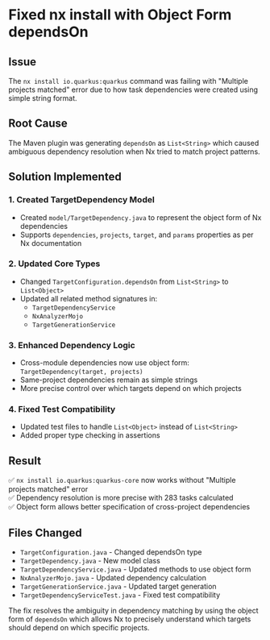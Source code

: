 # Fixed nx install with Object Form dependsOn

## Issue
The `nx install io.quarkus:quarkus` command was failing with "Multiple projects matched" error due to how task dependencies were created using simple string format.

## Root Cause
The Maven plugin was generating `dependsOn` as `List<String>` which caused ambiguous dependency resolution when Nx tried to match project patterns.

## Solution Implemented

### 1. Created TargetDependency Model
- Created `model/TargetDependency.java` to represent the object form of Nx dependencies
- Supports `dependencies`, `projects`, `target`, and `params` properties as per Nx documentation

### 2. Updated Core Types
- Changed `TargetConfiguration.dependsOn` from `List<String>` to `List<Object>`
- Updated all related method signatures in:
  - `TargetDependencyService`
  - `NxAnalyzerMojo`
  - `TargetGenerationService`

### 3. Enhanced Dependency Logic
- Cross-module dependencies now use object form: `TargetDependency(target, projects)`
- Same-project dependencies remain as simple strings
- More precise control over which targets depend on which projects

### 4. Fixed Test Compatibility
- Updated test files to handle `List<Object>` instead of `List<String>`
- Added proper type checking in assertions

## Result
✅ `nx install io.quarkus:quarkus-core` now works without "Multiple projects matched" error  
✅ Dependency resolution is more precise with 283 tasks calculated  
✅ Object form allows better specification of cross-project dependencies  

## Files Changed
- `TargetConfiguration.java` - Changed dependsOn type
- `TargetDependency.java` - New model class
- `TargetDependencyService.java` - Updated methods to use object form
- `NxAnalyzerMojo.java` - Updated dependency calculation
- `TargetGenerationService.java` - Updated target generation
- `TargetDependencyServiceTest.java` - Fixed test compatibility

The fix resolves the ambiguity in dependency matching by using the object form of `dependsOn` which allows Nx to precisely understand which targets should depend on which specific projects.